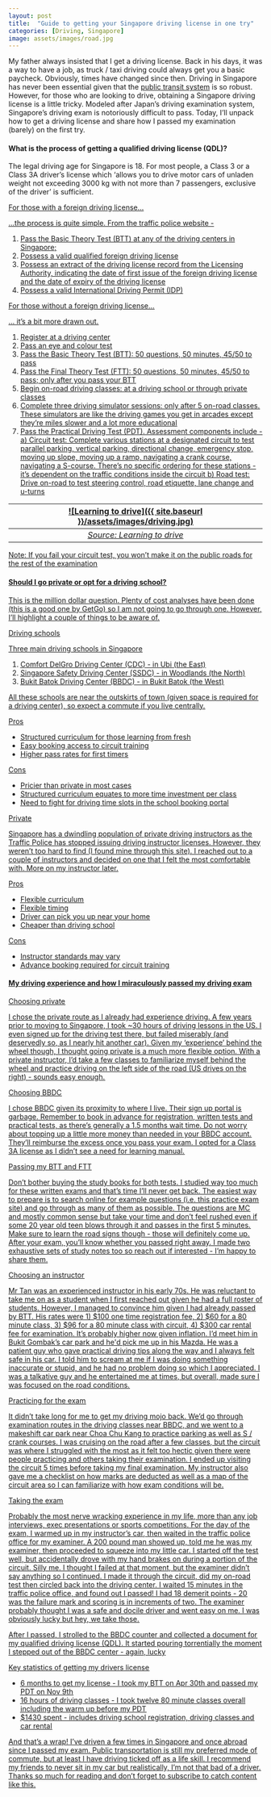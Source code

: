 ```yaml
---
layout: post
title:  "Guide to getting your Singapore driving license in one try"
categories: [Driving, Singapore]
image: assets/images/road.jpg
---
```

My father always insisted that I get a driving license. Back in his days, it was a way to have a job, as truck / taxi driving could always get you a basic paycheck. Obviously, times have changed since then. Driving in Singapore has never been essential given that the [public transit system](https://www.lta.gov.sg/content/ltagov/en/getting_around/public_transport/rail_network.html) is so robust. However, for those who are looking to drive, obtaining a Singapore driving license is a little tricky. Modeled after Japan’s driving examination system, Singapore’s driving exam is notoriously difficult to pass. Today, I’ll unpack how to get a driving license and share how I passed my examination (barely) on the first try.

#### What is the process of getting a qualified driving license (QDL)?

The legal driving age for Singapore is 18. For most people, a Class 3 or a Class 3A driver’s license which ‘allows you to drive motor cars of unladen weight not exceeding 3000 kg with not more than 7 passengers, exclusive of the driver’ is sufficient. 

<u> For those with a foreign driving license… <u>

…the process is quite simple. From the traffic police website -

1. Pass the Basic Theory Test (BTT) at any of the driving centers in Singapore;
2. Possess a valid qualified foreign driving license
3. Possess an extract of the driving license record from the Licensing Authority, indicating the date of first issue of the foreign driving license and the date of expiry of the driving license
4. Possess a valid International Driving Permit (IDP)

<u> For those without a foreign driving license… <u>

… it’s a bit more drawn out.
1. Register at a driving center
2. Pass an eye and colour test
3. Pass the Basic Theory Test (BTT): 50 questions, 50 minutes, 45/50 to pass
4. Pass the Final Theory Test (FTT):  50 questions, 50 minutes, 45/50 to pass; only after you pass your BTT
5. Begin on-road driving classes: at a driving school or through private classes
6. Complete three driving simulator sessions: only after 5 on-road classes. These simulators are like the driving games you get in arcades except they’re miles slower and a lot more educational
7. Pass the Practical Driving Test (PDT). Assessment components include -
    a) Circuit test: Complete various stations at a designated circuit to test parallel parking, vertical parking, directional change, emergency stop, moving up slope, moving up a ramp, navigating a crank course, navigating a S-course. There’s no specific ordering for these stations - it’s dependent on the traffic conditions inside the circuit
    b) Road test: Drive on-road to test steering control, road etiquette, lane change and u-turns

| ![Learning to drive]({{ site.baseurl }}/assets/images/driving.jpg)
|:--:| 
|  *Source: Learning to drive*  |

Note: If you fail your circuit test, you won’t make it on the public roads for the rest of the examination

#### Should I go private or opt for a driving school?

This is the million dollar question. Plenty of cost analyses have been done (this is a good one by GetGo) so I am not going to go through one. However, I’ll highlight a couple of things to be aware of.

<u> Driving schools <u>

Three main driving schools in Singapore
1. Comfort DelGro Driving Center (CDC) - in Ubi (the East)
2. Singapore Safety Driving Center (SSDC) - in Woodlands (the North)
3. Bukit Batok Driving Center (BBDC) - in Bukit Batok (the West)

All these schools are near the outskirts of town (given space is required for a driving center), so expect a commute if you live centrally.

Pros
+ Structured curriculum for those learning from fresh
+ Easy booking access to circuit training
+ Higher pass rates for first timers

Cons
+ Pricier than private in most cases
+ Structured curriculum equates to more time investment per class
+ Need to fight for driving time slots in the school booking portal

<u> Private <u>

Singapore has a dwindling population of private driving instructors as the Traffic Police has stopped issuing driving instructor licenses. However, they weren’t too hard to find (I found mine through this site). I reached out to a couple of instructors and decided on one that I felt the most comfortable with. More on my instructor later.

Pros
+ Flexible curriculum
+ Flexible timing
+ Driver can pick you up near your home
+ Cheaper than driving school

Cons
+ Instructor standards may vary
+ Advance booking required for circuit training

#### My driving experience and how I miraculously passed my driving exam

<u> Choosing private <u>

I chose the private route as I already had experience driving. A few years prior to moving to Singapore, I took ~30 hours of driving lessons in the US. I even signed up for the driving test there, but failed miserably (and deservedly so, as I nearly hit another car). Given my ‘experience’ behind the wheel though, I thought going private is a much more flexible option. With a private instructor, I’d take a few classes to familiarize myself behind the wheel and practice driving on the left side of the road (US drives on the right) - sounds easy enough.

<u> Choosing BBDC <u>

I chose BBDC given its proximity to where I live. Their sign up portal is garbage. Remember to book in advance for registration, written tests and practical tests, as there’s generally a 1.5 months wait time. Do not worry about topping up a little more money than needed in your BBDC account. They’ll reimburse the excess once you pass your exam. I opted for a Class 3A license as I didn’t see a need for learning manual.

<u> Passing my BTT and FTT <u>

Don’t bother buying the study books for both tests. I studied way too much for these written exams and that’s time I’ll never get back. The easiest way to prepare is to search online for example questions (i.e. this practice exam site) and go through as many of them as possible. The questions are MC and mostly common sense but take your time and don’t feel rushed even if some 20 year old teen blows through it and passes in the first 5 minutes. Make sure to learn the road signs though - those will definitely come up. After your exam, you’ll know whether you passed right away. I made two exhaustive sets of study notes too so reach out if interested - I’m happy to share them.

<u> Choosing an instructor <u>

Mr Tan was an experienced instructor in his early 70s. He was reluctant to take me on as a student when I first reached out given he had a full roster of students. However, I managed to convince him given I had already passed by BTT. His rates were 1) $100 one time registration fee, 2) $60 for a 80 minute class, 3) $96 for a 80 minute class with circuit, 4) $300 car rental fee for examination. It’s probably higher now given inflation. I’d meet him in Bukit Gombak’s car park and he'd pick me up in his Mazda. He was a patient guy who gave practical driving tips along the way and I always felt safe in his car. I told him to scream at me if I was doing something inaccurate or stupid, and he had no problem doing so which I appreciated. I was a talkative guy and he entertained me at times, but overall, made sure I was focused on the road conditions.

<u> Practicing for the exam <u>

It didn’t take long for me to get my driving mojo back. We’d go through examination routes in the driving classes near BBDC, and we went to a makeshift car park near Choa Chu Kang to practice parking as well as S / crank courses. I was cruising on the road after a few classes, but the circuit was where I struggled with the most as it felt too hectic given there were people practicing and others taking their examination.
I ended up visiting the circuit 5 times before taking my final examination. My instructor also gave me a checklist on how marks are deducted as well as a map of the circuit area so I can familiarize with how exam conditions will be.

<u> Taking the exam <u>

Probably the most nerve wracking experience in my life, more than any job interviews, exec presentations or sports competitions. For the day of the exam, I warmed up in my instructor’s car, then waited in the traffic police office for my examiner. A 200 pound man showed up, told me he was my examiner, then proceeded to squeeze into my little car. I started off the test well, but accidentally drove with my hand brakes on during a portion of the circuit. Silly me. I thought I failed at that moment, but the examiner didn’t say anything so I continued. I made it through the circuit, did my on-road test then circled back into the driving center. I waited 15 minutes in the traffic police office, and found out I passed! I had 18 demerit points - 20 was the failure mark and scoring is in increments of two. The examiner probably thought I was a safe and docile driver and went easy on me. I was obviously lucky but hey, we take those. 

After I passed, I strolled to the BBDC counter and collected a document for my qualified driving license (QDL). It started pouring torrentially the moment I stepped out of the BBDC center - again, lucky

<u> Key statistics of getting my drivers license <u>

+ 6 months to get my license - I took my BTT on Apr 30th and passed my PDT on Nov 9th
+ 16 hours of driving classes - I took twelve 80 minute classes overall including the warm up before my PDT
+ $1430 spent - includes driving school registration, driving classes and car rental

And that’s a wrap! I’ve driven a few times in Singapore and once abroad since I passed my exam. Public transportation is still my preferred mode of commute, but at least I have driving ticked off as a life skill. I recommend my friends to never sit in my car but realistically, I’m not that bad of a driver. Thanks so much for reading and don’t forget to subscribe to catch content like this.
